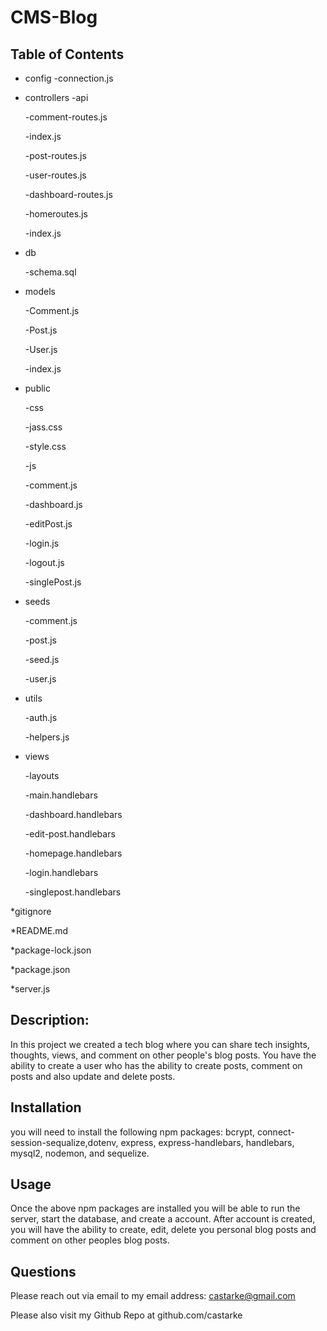 # CMS-Blog
  

## Table of Contents
  * config
    -connection.js     

  * controllers
    -api
    
      -comment-routes.js
      
      -index.js
      
      -post-routes.js
      
      -user-routes.js
      
    -dashboard-routes.js
    
    -homeroutes.js
    
    -index.js

  * db
  
    -schema.sql

  * models
  
    -Comment.js
    
    -Post.js
    
    -User.js
    
    -index.js

  * public
  
    -css
    
      -jass.css
      
      -style.css
      
    -js
    
      -comment.js
      
      -dashboard.js
      
      -editPost.js
      
      -login.js
      
      -logout.js
      
      -singlePost.js
      
    
  * seeds
  
    -comment.js
    
    -post.js
    
    -seed.js
    
    -user.js
    

  * utils
  
    -auth.js
    
    -helpers.js
    

  * views
  
    -layouts
    
      -main.handlebars
      
    -dashboard.handlebars
    
    -edit-post.handlebars
    
    -homepage.handlebars
    
    -login.handlebars
    
    -singlepost.handlebars
    

  *gitignore
  
  
  *README.md
  
  
  *package-lock.json
  
  
  *package.json
  
  
  *server.js
  

## Description:
  In this project we created a tech blog where you can share tech insights, thoughts, views, and comment on other people's blog posts. You have the ability to create a user who has the ability to create posts, comment on posts and also update and delete posts.
## Installation
  you will need to install the following npm packages: bcrypt, connect-session-sequalize,dotenv, express, express-handlebars, handlebars, mysql2, nodemon, and sequelize.
## Usage
  Once the above npm packages are installed you will be able to run the server, start the database, and create a account. After account is created, you will have the ability to create, edit, delete you personal blog posts and comment on other peoples blog posts.

## Questions 

  Please reach out via email to my email address: castarke@gmail.com

  Please also visit my Github Repo at github.com/castarke
